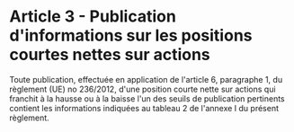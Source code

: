 # Article 3 - Publication d'informations sur les positions courtes nettes sur actions


Toute publication, effectuée en application de l'article 6, paragraphe 1, du règlement (UE) no 236/2012, d'une position courte nette sur actions qui franchit à la hausse ou à la baisse l'un des seuils de publication pertinents contient les informations indiquées au tableau 2 de l'annexe I du présent règlement.
